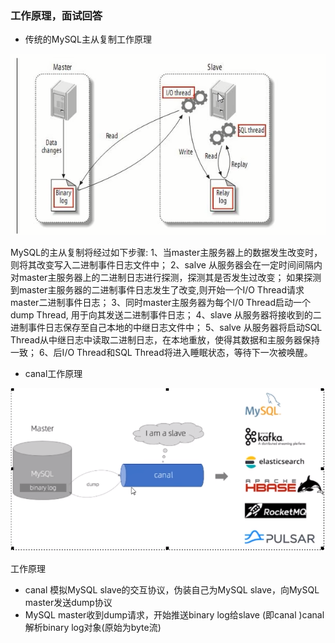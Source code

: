 ### 工作原理，面试回答

- 传统的MySQL主从复制工作原理

![](images/2.MySQL主从复制示意图.jpg)

MySQL的主从复制将经过如下步骤:
1、当master主服务器上的数据发生改变时，则将其改变写入二进制事件日志文件中；
2、salve 从服务器会在一定时间间隔内对master主服务器上的二进制日志进行探测，探测其是否发生过改变；
如果探测到master主服务器的二进制事件日志发生了改变,则开始一个I/O Thread请求master二进制事件日志；
3、同时master主服务器为每个I/0 Thread启动一个dump Thread, 用于向其发送二进制事件日志；
4、slave 从服务器将接收到的二进制事件日志保存至自己本地的中继日志文件中；
5、salve 从服务器将启动SQL Thread从中继日志中读取二进制日志，在本地重放，使得其数据和主服务器保持一致；
6、后I/O Thread和SQL Thread将进入睡眠状态，等待下一次被唤醒。

- canal工作原理

![](images/3.canal工作原理示意图.jpg)

工作原理

- canal 模拟MySQL slave的交互协议，伪装自己为MySQL slave，向MySQL master发送dump协议
- MySQL master收到dump请求，开始推送binary log给slave (即canal )canal 解析binary log对象(原始为byte流)



